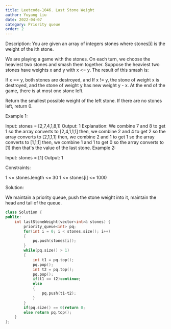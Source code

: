 ```yaml
---
title: Leetcode-1046. Last Stone Weight
author: Yuyang Liu
date: 2022-04-07
category: Priority queue
order: 2
---
```


Description:
You are given an array of integers stones where stones[i] is the weight of the ith stone.

We are playing a game with the stones. On each turn, we choose the heaviest two stones and smash them together. Suppose the heaviest two stones have weights x and y with x <= y. The result of this smash is:

If x == y, both stones are destroyed, and
If x != y, the stone of weight x is destroyed, and the stone of weight y has new weight y - x.
At the end of the game, there is at most one stone left.

Return the smallest possible weight of the left stone. If there are no stones left, return 0.

 

Example 1:

Input: stones = [2,7,4,1,8,1]
Output: 1
Explanation: 
We combine 7 and 8 to get 1 so the array converts to [2,4,1,1,1] then,
we combine 2 and 4 to get 2 so the array converts to [2,1,1,1] then,
we combine 2 and 1 to get 1 so the array converts to [1,1,1] then,
we combine 1 and 1 to get 0 so the array converts to [1] then that's the value of the last stone.
Example 2:

Input: stones = [1]
Output: 1
 

Constraints:

1 <= stones.length <= 30
1 <= stones[i] <= 1000

Solution:

We maintain a priority queue, push the stone weight into it, maintain the head and tail of the queue. 



``` c++
class Solution {
public:
    int lastStoneWeight(vector<int>& stones) {
        priority_queue<int> pq;
        for(int i = 0; i < stones.size(); i++)
        {
            pq.push(stones[i]);
        }
        while(pq.size() > 1)
        {
            int t1 = pq.top();
            pq.pop();
            int t2 = pq.top();
            pq.pop();
            if(t1 == t2)continue;
            else
            {
                pq.push(t1-t2);
            }
        }
        if(pq.size() == 0)return 0;
        else return pq.top();
    }
};
```
